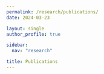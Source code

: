 ```yaml
---
permalink: /research/publications/
date: 2024-03-23

layout: single
author_profile: true

sidebar:
  nav: "research"

title: Publications
---
```


